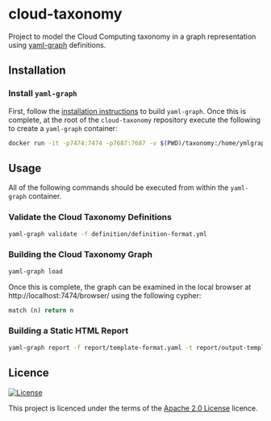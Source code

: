 # cloud-taxonomy
Project to model the Cloud Computing taxonomy in a graph representation using [yaml-graph](https://github.com/nextmetaphor/yaml-graph) definitions.

## Installation
### Install `yaml-graph`
First, follow the [installation instructions](https://github.com/nextmetaphor/yaml-graph/blob/main/README.md) to build `yaml-graph`. 
Once this is complete, at the root of the `cloud-taxonomy` repository execute the following to create a `yaml-graph`
container:
```bash
docker run -it -p7474:7474 -p7687:7687 -v $(PWD)/taxonomy:/home/ymlgraph/definition -v $(PWD)/report:/home/ymlgraph/report nextmetaphor/yaml-graph
```
## Usage
All of the following commands should be executed from within the `yaml-graph` container.
### Validate the Cloud Taxonomy Definitions
```bash
yaml-graph validate -f definition/definition-format.yml
```
### Building the Cloud Taxonomy Graph
```bash
yaml-graph load
```
Once this is complete, the graph can be examined in the local browser at http://localhost:7474/browser/ using the
following cypher:
```sql
match (n) return n
```

### Building a Static HTML Report
```bash
yaml-graph report -f report/template-format.yaml -t report/output-template.gohtml > report/cloud-taxonomy.html
```

## Licence
[![License](https://img.shields.io/badge/License-Apache%202.0-blue.svg)](https://opensource.org/licenses/Apache-2.0)

This project is licenced under the terms of the [Apache 2.0 License](LICENCE.md) licence.